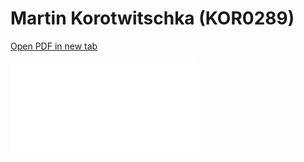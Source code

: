 # Martin Korotwitschka (KOR0289)

<a href="../thesis/kor0289/main.pdf" target="_blank">Open PDF in new tab</a>

<object data="../thesis/kor0289/main.pdf" type="application/pdf" width="100%" height="1120px">
    <embed src="../thesis/kor0289/main.pdf">
    </embed>
</object>
